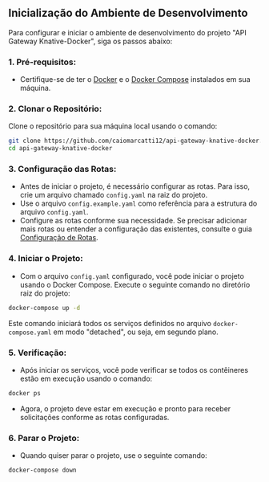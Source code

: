 ## Inicialização do Ambiente de Desenvolvimento

Para configurar e iniciar o ambiente de desenvolvimento do projeto "API Gateway Knative-Docker", siga os passos abaixo:

### 1. Pré-requisitos:
- Certifique-se de ter o [Docker](https://www.docker.com/get-started) e o [Docker Compose](https://docs.docker.com/compose/install/) instalados em sua máquina.

### 2. Clonar o Repositório:
Clone o repositório para sua máquina local usando o comando:
```bash
git clone https://github.com/caiomarcatti12/api-gateway-knative-docker.git
cd api-gateway-knative-docker
```

### 3. Configuração das Rotas:
- Antes de iniciar o projeto, é necessário configurar as rotas. Para isso, crie um arquivo chamado `config.yaml` na raiz do projeto.
- Use o arquivo `config.example.yaml` como referência para a estrutura do arquivo `config.yaml`.
- Configure as rotas conforme sua necessidade. Se precisar adicionar mais rotas ou entender a configuração das existentes, consulte o guia [Configuração de Rotas](./route_configuration.md).

### 4. Iniciar o Projeto:
- Com o arquivo `config.yaml` configurado, você pode iniciar o projeto usando o Docker Compose. Execute o seguinte comando no diretório raiz do projeto:
```bash
docker-compose up -d
```
Este comando iniciará todos os serviços definidos no arquivo `docker-compose.yaml` em modo "detached", ou seja, em segundo plano.

### 5. Verificação:
- Após iniciar os serviços, você pode verificar se todos os contêineres estão em execução usando o comando:
```bash
docker ps
```
- Agora, o projeto deve estar em execução e pronto para receber solicitações conforme as rotas configuradas.

### 6. Parar o Projeto:
- Quando quiser parar o projeto, use o seguinte comando:
```bash
docker-compose down
```
